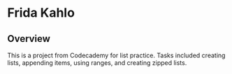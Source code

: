 # Frida Kahlo

## Overview
This is a project from Codecademy for list practice. Tasks included creating lists, appending items, using ranges, and creating zipped lists.
